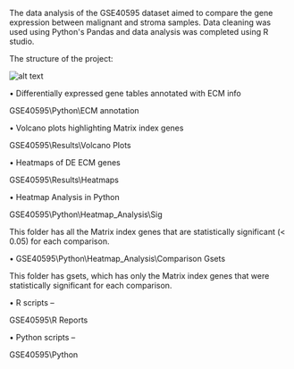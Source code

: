 The data analysis of the GSE40595 dataset aimed to compare the gene expression between malignant and stroma samples. Data cleaning was used using Python's Pandas and data analysis was completed using R studio. 

The structure of the project:


![alt text](https://i.ibb.co/JsqYJtS/twitter-header-photo-2.png)


•	Differentially expressed gene tables annotated with ECM info

GSE40595\Python\ECM annotation

•	Volcano plots highlighting Matrix index genes

GSE40595\Results\Volcano Plots

•	Heatmaps of DE ECM genes

GSE40595\Results\Heatmaps 

•	Heatmap Analysis in Python

GSE40595\Python\Heatmap_Analysis\Sig

This folder has all the Matrix index genes that are statistically significant (< 0.05) for each comparison.

•	GSE40595\Python\Heatmap_Analysis\Comparison Gsets

This folder has gsets, which has only the Matrix index genes that were statistically significant for each comparison.  

•	R scripts – 

GSE40595\R Reports

•	Python scripts – 

GSE40595\Python





